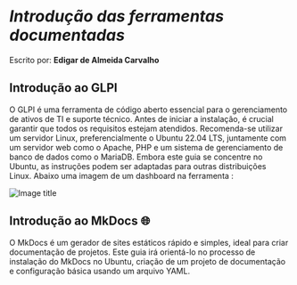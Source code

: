 # *Introdução das ferramentas documentadas*

Escrito por: **Edigar de Almeida Carvalho**

## Introdução ao GLPI

O GLPI é uma ferramenta de código aberto essencial para o gerenciamento de ativos de TI e suporte técnico. Antes de iniciar a instalação, é crucial garantir que todos os requisitos estejam atendidos. Recomenda-se utilizar um servidor Linux, preferencialmente o Ubuntu 22.04 LTS, juntamente com um servidor web como o Apache, PHP e um sistema de gerenciamento de banco de dados como o MariaDB. Embora este guia se concentre no Ubuntu, as instruções podem ser adaptadas para outras distribuições Linux. Abaixo uma imagem de um dashboard na ferramenta :

![Image title](https://upload.wikimedia.org/wikipedia/commons/9/93/Glpi_screenshot_en.png)

## Introdução ao MkDocs 🌐

O MkDocs é um gerador de sites estáticos rápido e simples, ideal para criar documentação de projetos. Este guia irá orientá-lo no processo de instalação do MkDocs no Ubuntu, criação de um projeto de documentação e configuração básica usando um arquivo YAML.
